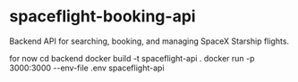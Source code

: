 # spaceflight-booking-api

Backend API for searching, booking, and managing SpaceX Starship flights.

for now
cd backend
docker build -t spaceflight-api .
docker run -p 3000:3000 --env-file .env spaceflight-api
